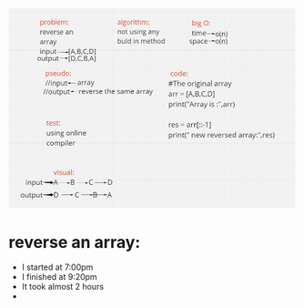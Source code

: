 ![](challenge1.JPG)
# reverse an array:
- I started at 7:00pm
- I finished at 9:20pm 
- It took almost 2 hours 
- 
